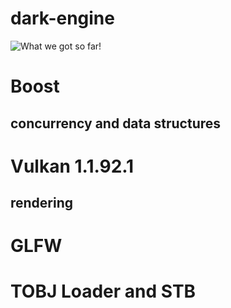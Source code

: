 # dark-engine

![What we got so far!](https://i.imgur.com/hFDuzqr.png)

# Boost
## concurrency and data structures

# Vulkan 1.1.92.1
## rendering

# GLFW

# TOBJ Loader and STB

